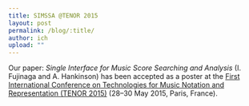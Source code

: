 ```yaml
---
title: SIMSSA @TENOR 2015
layout: post
permalink: /blog/:title/
author: ich
upload: ""
---
```


Our paper: _Single Interface for Music Score Searching and Analysis_ (I. Fujinaga and A. Hankinson) has been accepted as a poster at the [First International Conference on Technologies for Music Notation and Representation (TENOR 2015)](http://tenor2015.tenor-conference.org) (28–30 May 2015, Paris, France).

